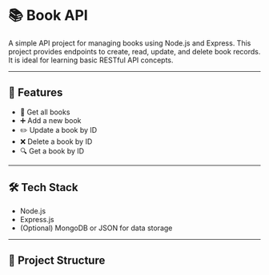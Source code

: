 # 📚 Book API

A simple API project for managing books using Node.js and Express. This project provides endpoints to create, read, update, and delete book records. It is ideal for learning basic RESTful API concepts.

---

## 🚀 Features

- 📖 Get all books
- ➕ Add a new book
- ✏️ Update a book by ID
- ❌ Delete a book by ID
- 🔍 Get a book by ID

---

## 🛠️ Tech Stack

- Node.js
- Express.js
- (Optional) MongoDB or JSON for data storage

---

## 📂 Project Structure

